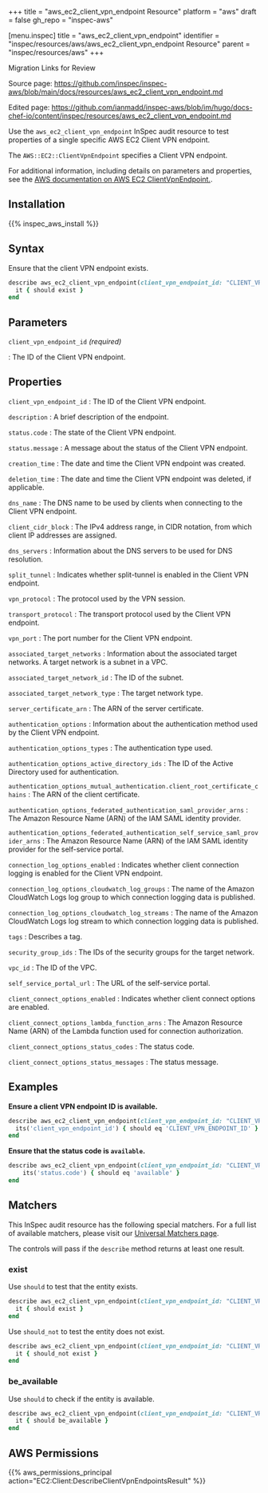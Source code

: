 +++
title = "aws_ec2_client_vpn_endpoint Resource"
platform = "aws"
draft = false
gh_repo = "inspec-aws"

[menu.inspec]
title = "aws_ec2_client_vpn_endpoint"
identifier = "inspec/resources/aws/aws_ec2_client_vpn_endpoint Resource"
parent = "inspec/resources/aws"
+++

<div class="admonition-note">
<p class="admonition-note-title">Migration Links for Review</p>
<div class="admonition-note-text">
<p>Source page: <a href="https://github.com/inspec/inspec-aws/blob/main/docs/resources/aws_ec2_client_vpn_endpoint.md">https://github.com/inspec/inspec-aws/blob/main/docs/resources/aws_ec2_client_vpn_endpoint.md</a></p>
<p>Edited page: <a href="https://github.com/ianmadd/inspec-aws/blob/im/hugo/docs-chef-io/content/inspec/resources/aws_ec2_client_vpn_endpoint.md">https://github.com/ianmadd/inspec-aws/blob/im/hugo/docs-chef-io/content/inspec/resources/aws_ec2_client_vpn_endpoint.md</a></p>
</div>
</div>


Use the `aws_ec2_client_vpn_endpoint` InSpec audit resource to test properties of a single specific AWS EC2 Client VPN endpoint.

The `AWS::EC2::ClientVpnEndpoint` specifies a Client VPN endpoint.

For additional information, including details on parameters and properties, see the [AWS documentation on AWS EC2 ClientVpnEndpoint.](https://docs.aws.amazon.com/AWSCloudFormation/latest/UserGuide/aws-resource-ec2-clientvpnendpoint.html).

## Installation

{{% inspec_aws_install %}}

## Syntax

Ensure that the client VPN endpoint exists.

```ruby
describe aws_ec2_client_vpn_endpoint(client_vpn_endpoint_id: "CLIENT_VPN_ENDPOINT_ID") do
  it { should exist }
end
```

## Parameters

`client_vpn_endpoint_id` _(required)_

: The ID of the Client VPN endpoint.

## Properties

`client_vpn_endpoint_id`
: The ID of the Client VPN endpoint.

`description`
: A brief description of the endpoint.

`status.code`
: The state of the Client VPN endpoint.

`status.message`
: A message about the status of the Client VPN endpoint.

`creation_time`
: The date and time the Client VPN endpoint was created.

`deletion_time`
: The date and time the Client VPN endpoint was deleted, if applicable.

`dns_name`
: The DNS name to be used by clients when connecting to the Client VPN endpoint.

`client_cidr_block`
: The IPv4 address range, in CIDR notation, from which client IP addresses are assigned.

`dns_servers`
: Information about the DNS servers to be used for DNS resolution.

`split_tunnel`
: Indicates whether split-tunnel is enabled in the Client VPN endpoint.

`vpn_protocol`
: The protocol used by the VPN session.

`transport_protocol`
: The transport protocol used by the Client VPN endpoint.

`vpn_port`
: The port number for the Client VPN endpoint.

`associated_target_networks`
: Information about the associated target networks. A target network is a subnet in a VPC.

`associated_target_network_id`
: The ID of the subnet.

`associated_target_network_type`
: The target network type.

`server_certificate_arn`
: The ARN of the server certificate.

`authentication_options`
: Information about the authentication method used by the Client VPN endpoint.

`authentication_options_types`
: The authentication type used.

`authentication_options_active_directory_ids`
: The ID of the Active Directory used for authentication.

`authentication_options_mutual_authentication.client_root_certificate_chains`
: The ARN of the client certificate.

`authentication_options_federated_authentication_saml_provider_arns`
: The Amazon Resource Name (ARN) of the IAM SAML identity provider.

`authentication_options_federated_authentication_self_service_saml_provider_arns`
: The Amazon Resource Name (ARN) of the IAM SAML identity provider for the self-service portal.

`connection_log_options_enabled`
: Indicates whether client connection logging is enabled for the Client VPN endpoint.

`connection_log_options_cloudwatch_log_groups`
: The name of the Amazon CloudWatch Logs log group to which connection logging data is published.

`connection_log_options_cloudwatch_log_streams`
: The name of the Amazon CloudWatch Logs log stream to which connection logging data is published.

`tags`
: Describes a tag.

`security_group_ids`
: The IDs of the security groups for the target network.

`vpc_id`
: The ID of the VPC.

`self_service_portal_url`
: The URL of the self-service portal.

`client_connect_options_enabled`
: Indicates whether client connect options are enabled.

`client_connect_options_lambda_function_arns`
: The Amazon Resource Name (ARN) of the Lambda function used for connection authorization.

`client_connect_options_status_codes`
: The status code.

`client_connect_options_status_messages`
: The status message.

## Examples

**Ensure a client VPN endpoint ID is available.**

```ruby
describe aws_ec2_client_vpn_endpoint(client_vpn_endpoint_id: "CLIENT_VPN_ENDPOINT_ID") do
  its('client_vpn_endpoint_id') { should eq 'CLIENT_VPN_ENDPOINT_ID' }
end
```

**Ensure that the status code is `available`.**

```ruby
describe aws_ec2_client_vpn_endpoint(client_vpn_endpoint_id: "CLIENT_VPN_ENDPOINT_ID") do
    its('status.code') { should eq 'available' }
end
```

## Matchers

This InSpec audit resource has the following special matchers. For a full list of available matchers, please visit our [Universal Matchers page](https://www.inspec.io/docs/reference/matchers/).

The controls will pass if the `describe` method returns at least one result.

### exist

Use `should` to test that the entity exists.

```ruby
describe aws_ec2_client_vpn_endpoint(client_vpn_endpoint_id: "CLIENT_VPN_ENDPOINT_ID") do
  it { should exist }
end
```

Use `should_not` to test the entity does not exist.

```ruby
describe aws_ec2_client_vpn_endpoint(client_vpn_endpoint_id: "CLIENT_VPN_ENDPOINT_ID") do
  it { should_not exist }
end
```

### be_available

Use `should` to check if the entity is available.

```ruby
describe aws_ec2_client_vpn_endpoint(client_vpn_endpoint_id: "CLIENT_VPN_ENDPOINT_ID") do
  it { should be_available }
end
```

## AWS Permissions

{{% aws_permissions_principal action="EC2:Client:DescribeClientVpnEndpointsResult" %}}
